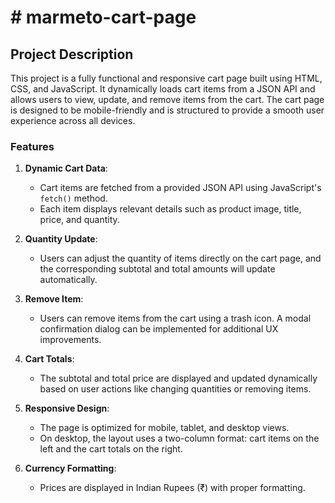 # # marmeto-cart-page

## Project Description

This project is a fully functional and responsive cart page built using HTML, CSS, and JavaScript. It dynamically loads cart items from a JSON API and allows users to view, update, and remove items from the cart. The cart page is designed to be mobile-friendly and is structured to provide a smooth user experience across all devices.

### Features

1. **Dynamic Cart Data**:
   - Cart items are fetched from a provided JSON API using JavaScript's `fetch()` method.
   - Each item displays relevant details such as product image, title, price, and quantity.
2. **Quantity Update**:

   - Users can adjust the quantity of items directly on the cart page, and the corresponding subtotal and total amounts will update automatically.

3. **Remove Item**:

   - Users can remove items from the cart using a trash icon. A modal confirmation dialog can be implemented for additional UX improvements.

4. **Cart Totals**:
   - The subtotal and total price are displayed and updated dynamically based on user actions like changing quantities or removing items.
5. **Responsive Design**:

   - The page is optimized for mobile, tablet, and desktop views.
   - On desktop, the layout uses a two-column format: cart items on the left and the cart totals on the right.

6. **Currency Formatting**:
   - Prices are displayed in Indian Rupees (₹) with proper formatting.
